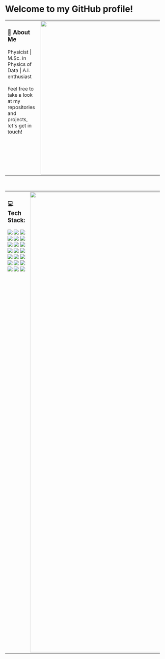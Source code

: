 # Welcome to my GitHub profile!

<table>
  <tr>
    <td valign="top">
      <h3>🚀 About Me</h3>
      Physicist | M.Sc. in Physics of Data | A.I. enthusiast <br><br>Feel free to take a look at my repositories and projects, let's get in touch!
    </td>
    <td>
      <img align="right" src="https://github-readme-stats.vercel.app/api?username=Filippo-Festa&theme=vue-dark&show_icons=true&hide_border=true&count_private=true" width="500" />
    </td>
  </tr>
</table>


<!-- ## 🌐 Socials:
[![LinkedIn](https://img.shields.io/badge/LinkedIn-%230077B5.svg?logo=linkedin&logoColor=white)](https://linkedin.com/in/filippo-festa-b5829b245/) -->

<br>
<table>
  <tr>
    <td style="width: 50%; vertical-align: top;">
      <h3>💻 Tech Stack:</h3>
      <p>        
        <img src="https://img.shields.io/badge/python-3670A0?style=for-the-badge&logo=python&logoColor=ffdd54" />
        <img src="https://img.shields.io/badge/r-%23276DC3.svg?style=for-the-badge&logo=r&logoColor=white" />
        <img src="https://img.shields.io/badge/c-%2300599C.svg?style=for-the-badge&logo=c&logoColor=white" />
        <img src="https://img.shields.io/badge/c++-%2300599C.svg?style=for-the-badge&logo=c%2B%2B&logoColor=white" />
        <img src="https://img.shields.io/badge/Apache%20Spark-FDEE21?style=for-the-badge&logo=apachespark&logoColor=black" />
        <img src="https://img.shields.io/badge/Apache%20Hadoop-66CCFF?style=for-the-badge&logo=apachehadoop&logoColor=black" />
        <img src="https://img.shields.io/badge/mysql-4479A1.svg?style=for-the-badge&logo=mysql&logoColor=white" />
        <img src="https://img.shields.io/badge/Keras-%23D00000.svg?style=for-the-badge&logo=Keras&logoColor=white" />
        <img src="https://img.shields.io/badge/Matplotlib-%23ffffff.svg?style=for-the-badge&logo=Matplotlib&logoColor=black" />
        <img src="https://img.shields.io/badge/numpy-%23013243.svg?style=for-the-badge&logo=numpy&logoColor=white" />
        <img src="https://img.shields.io/badge/pandas-%23150458.svg?style=for-the-badge&logo=pandas&logoColor=white" />
        <img src="https://img.shields.io/badge/Plotly-%233F4F75.svg?style=for-the-badge&logo=plotly&logoColor=white" />
        <img src="https://img.shields.io/badge/TensorFlow-%23FF6F00.svg?style=for-the-badge&logo=TensorFlow&logoColor=white" />
        <img src="https://img.shields.io/badge/PyTorch-%23EE4C2C.svg?style=for-the-badge&logo=PyTorch&logoColor=white" />
        <img src="https://img.shields.io/badge/scikit--learn-%23F7931E.svg?style=for-the-badge&logo=scikit-learn&logoColor=white" />
        <img src="https://img.shields.io/badge/SciPy-%230C55A5.svg?style=for-the-badge&logo=scipy&logoColor=white" />
        <img src="https://img.shields.io/badge/docker-%230db7ed.svg?style=for-the-badge&logo=docker&logoColor=white" />
        <img src="https://img.shields.io/badge/Anaconda-%2344A833.svg?style=for-the-badge&logo=anaconda&logoColor=white" />
        <img src="https://img.shields.io/badge/Visual%20Studio%20Code-%23007ACC.svg?style=for-the-badge&logo=visual-studio-code&logoColor=white" />
        <img src="https://img.shields.io/badge/Jupyter%20Notebook-%23F37626.svg?style=for-the-badge&logo=jupyter&logoColor=white" />
        <img src="https://img.shields.io/badge/latex-%23008080.svg?style=for-the-badge&logo=latex&logoColor=white" />
      </p>
    </td>
    <td style="width: 50%; vertical-align: middle;"><img src="https://github-readme-stats.vercel.app/api/top-langs/?username=Filippo-Festa&layout=compact&theme=vue-dark&hide_border=true" width="1500" /></td>
  </tr>
</table>
